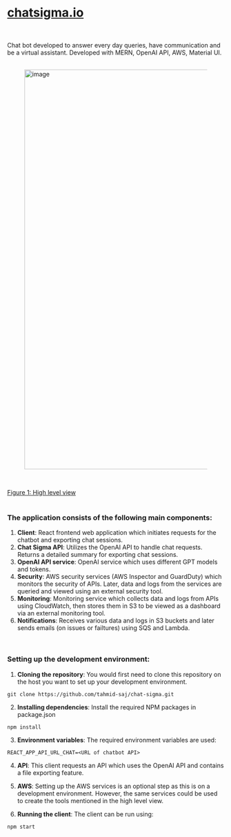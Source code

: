 # [chatsigma.io](https://www.chatsigma.io/)
<br>

Chat bot developed to answer every day queries, have communication and be a virtual assistant. Developed with MERN, OpenAI API, AWS, Material UI.
<br>
<br>

<figure>
  <img width="927" alt="image" src="https://github.com/user-attachments/assets/3e052a4b-9faa-4bf4-a33c-079843a5942a">
</figure>
<br>

[Figure 1: High level view](https://whimsical.com/chat-sigma-WwC92dVpKTpRRhUoHBmWXg)
<br>
<br>

### The application consists of the following main components:

1. __Client__: React frontend web application which initiates requests for the chatbot and exporting chat sessions.
2. __Chat Sigma API__: Utilizes the OpenAI API to handle chat requests. Returns a detailed summary for exporting chat sessions.
3. __OpenAI API service__: OpenAI service which uses different GPT models and tokens.
4. __Security__: AWS security services (AWS Inspector and GuardDuty) which monitors the security of APIs. Later, data and logs from the services are queried and viewed using an external security tool.
5. __Monitoring__: Monitoring service which collects data and logs from APIs using CloudWatch, then stores them in S3 to be viewed as a dashboard via an external monitoring tool. 
6. __Notifications__: Receives various data and logs in S3 buckets and later sends emails (on issues or failtures) using SQS and Lambda.
<br>

### Setting up the development environment:

1. __Cloning the repository__: You would first need to clone this repository on the host you want to set up your development environment.
```shell
git clone https://github.com/tahmid-saj/chat-sigma.git
```
2. __Installing dependencies__: Install the required NPM packages in package.json
```shell
npm install
```
3. __Environment variables__: The required environment variables are used:
```env
REACT_APP_API_URL_CHAT=<URL of chatbot API>
```
4. __API__: This client requests an API which uses the OpenAI API and contains a file exporting feature.

5. __AWS__: Setting up the AWS services is an optional step as this is on a development environment. However, the same services could be used to create the tools mentioned in the high level view.

6. __Running the client__: The client can be run using:
```
npm start
```
